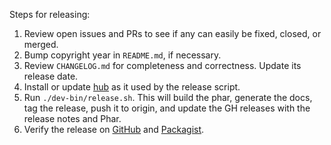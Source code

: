 Steps for releasing:

1. Review open issues and PRs to see if any can easily be fixed, closed, or
   merged.
2. Bump copyright year in `README.md`, if necessary.
3. Review `CHANGELOG.md` for completeness and correctness. Update its release
   date.
4. Install or update [hub](https://github.com/github/hub) as it used by the
   release script.
5. Run `./dev-bin/release.sh`. This will build the phar, generate the docs,
   tag the release, push it to origin, and update the GH releases with the
   release notes and Phar.
6. Verify the release on [GitHub](https://github.com/maxmind/GeoIP2-php/releases)
   and [Packagist](https://packagist.org/packages/geoip2/geoip2).
